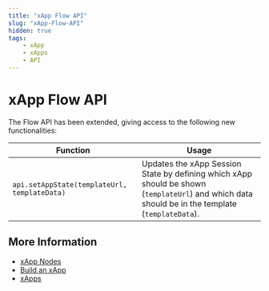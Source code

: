 ```yaml
---
title: "xApp Flow API" 
slug: "xApp-Flow-API" 
hidden: true 
tags:
    - xApp
    - xApps
    - API
---
```


# xApp Flow API

The Flow API has been extended, giving access to the following new functionalities:

| Function                                     | 	Usage                                                                                                                                           |
|----------------------------------------------|--------------------------------------------------------------------------------------------------------------------------------------------------|
| `api.setAppState(templateUrl, templateData)` | Updates the xApp Session State by defining which xApp should be shown (`templateUrl`) and which data should be in the template (`templateData`). |

## More Information

- [xApp Nodes](../ai/build/node-reference/xApp/overview.md)
- [Build an xApp](build/overview.md)
- [xApps](overview.md)